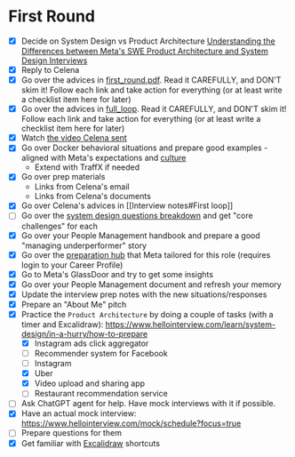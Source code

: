 # First Round

- [x] Decide on System Design vs Product Architecture [Understanding the Differences between Meta's SWE Product Architecture and System Design Interviews](https://www.hellointerview.com/blog/meta-system-vs-product-design?utm_source=reddit&utm_medium=social&utm_campaign=product-vs-system)
- [x] Reply to Celena
- [x] Go over the advices in [first_round.pdf](./first_round.pdf). Read it CAREFULLY, and DON'T skim it! Follow each link and take action for everything (or at least write a checklist item here for later)
- [x] Go over the advices in [full_loop](./fool_loop.pdf). Read it CAREFULLY, and DON'T skim it! Follow each link and take action for everything (or at least write a checklist item here for later)
- [x] Watch [the video Celena sent](https://register.gotowebinar.com/recording/4343747540748253965?fbclid=IwZXh0bgNhZW0CMTAAAR1J5-lNvy4Fym6sJQqR3UJWPvxEEcDN0fuqn-ARxKw-0anj9z_9-bV9mlY_aem_ASHJ3lgOEso7rQ5ArbFpjmcReFfP82HmhcIpWv0Tg6OS5AFzCvI4f-LBLVcR2RoVctc0svrhMSN-vv8uNYv-68ge)
- [x] Go over Docker behavioral situations and prepare good examples - aligned with Meta's expectations and [culture](About%20Meta.md)
    - Extend with TraffX if needed
- [x] Go over prep materials
    - Links from Celena's email
	- Links from Celena's documents
 - [x] Go over Celena's advices in [[Interview notes#First loop]]
 - [ ] Go over the [system design questions breakdown](https://www.hellointerview.com/learn/system-design/problem-breakdowns/bitly) and get "core challenges" for each
 - [x] Go over your People Management handbook and prepare a good "managing underperformer" story
- [x] Go over the [preparation hub](https://www.metacareers.com/profile/preparation_hub) that Meta tailored for this role (requires login to your Career Profile)
- [x] Go to Meta's GlassDoor and try to get some insights
- [x] Go over your People Management document and refresh your memory
- [x] Update the interview prep notes with the new situations/responses
- [x] Prepare an "About Me" pitch
- [x] Practice the `Product Architecture` by doing a couple of tasks (with a timer and Excalidraw): https://www.hellointerview.com/learn/system-design/in-a-hurry/how-to-prepare
	- [x] Instagram ads click aggregator
	- [ ] Recommender system for Facebook
	- [ ] Instagram
	- [x] Uber
	- [x] Video upload and sharing app
	- [ ] Restaurant recommendation service
- [ ] Ask ChatGPT agent for help. Have mock interviews with it if possible.
- [x] Have an actual mock interview: https://www.hellointerview.com/mock/schedule?focus=true
- [ ] Prepare questions for them
- [x] Get familiar with [Excalidraw](https://excalidraw.com/) shortcuts
